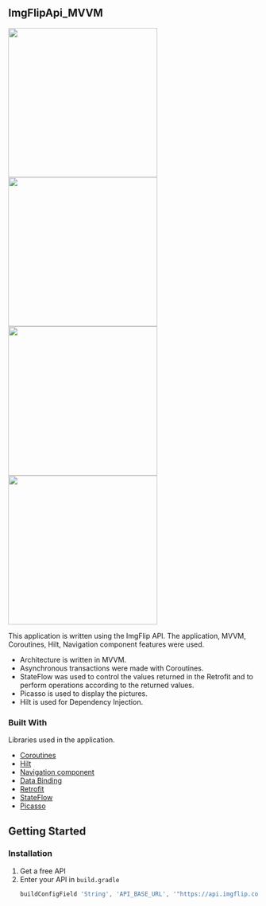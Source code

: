 
<!-- ABOUT THE PROJECT -->
## ImgFlipApi_MVVM
<p float="left">
  <img src="https://user-images.githubusercontent.com/18207490/161043694-289e2a75-7e53-48d5-9d37-39a7773853eb.png" height="300">
  <img src="https://user-images.githubusercontent.com/18207490/161043707-fcc0b2fe-1950-47fe-a131-abd341d7f1eb.png" height="300">
  <img src="https://user-images.githubusercontent.com/18207490/161043721-6c81b150-6ba3-4da0-bc8c-bdd937e66b30.png" height="300">
  <img src="https://user-images.githubusercontent.com/18207490/161043725-40a14987-6068-4161-a797-cca1a77e9fb5.png" height="300">
</p>

This application is written using the ImgFlip API. The application, MVVM, Coroutines, Hilt, Navigation component features were used.

 * Architecture is written in MVVM. 
 * Asynchronous transactions were made with Coroutines. 
 * StateFlow was used to control the values returned in the Retrofit and to perform operations according to the returned values.
 * Picasso is used to display the pictures.
 * Hilt is used for Dependency Injection.

### Built With

Libraries used in the application.

* [Coroutines](https://developer.android.com/kotlin/coroutines)
* [Hilt](https://developer.android.com/training/dependency-injection/hilt-android)
* [Navigation component](https://developer.android.com/guide/navigation/navigation-getting-started)
* [Data Binding](https://developer.android.com/topic/libraries/data-binding)
* [Retrofit](https://square.github.io/retrofit/)
* [StateFlow](https://developer.android.com/kotlin/flow/stateflow-and-sharedflow)
* [Picasso](https://square.github.io/picasso/)

<!-- GETTING STARTED -->
## Getting Started

### Installation

1. Get a free API
2. Enter your API in `build.gradle`
   ```js
   buildConfigField 'String', 'API_BASE_URL', '"https://api.imgflip.com/"'
   ```
